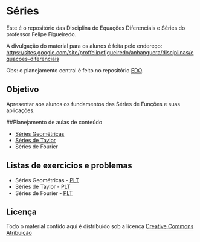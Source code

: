 # Séries

Este é o repositório das Disciplina de Equações Diferenciais e Séries do professor Felipe Figueiredo.

A divulgação do material para os alunos é feita pelo endereço: https://sites.google.com/site/proffelipefigueiredo/anhanguera/disciplinas/equacoes-diferenciais

Obs: o planejamento central é feito no repositório [EDO][EDO-repo].

[EDO-repo]: https://github.com/philsf/EDO

## Objetivo

Apresentar aos alunos os fundamentos das Séries de Funções e suas aplicações.

##Planejamento de aulas de conteúdo

* [Séries Geométricas][]
* [Séries de Taylor][]
* Séries de Fourier

[Séries Geométricas]: https://github.com/philsf/Series/raw/master/Notas_de_aula/Series-Geometricas.pdf
[Séries de Taylor]: https://github.com/philsf/Series/raw/master/Notas_de_aula/Series-Taylor.pdf

## Listas de exercícios e problemas

* Séries Geométricas - [PLT][PLT-SG]
* Séries de Taylor - [PLT][PLT-ST]
* Séries de Fourier - [PLT][PLT-SF]

[PLT-SG]: https://docs.google.com/document/d/1SzDV6EnP5WM0Ysb1eURae9CrinNkMA0r0BomVyj8CFQ/export?format=pdf
[PLT-ST]: https://docs.google.com/document/d/1XzQs6j4Ad07F6rBgE0AOMT9aIAoSHnYt9xfN3jVWtV4/export?format=pdf
[PLT-SF]: https://docs.google.com/document/d/1j4BB95YHOSrUqWTZldF9OmlnJR9yxL-ms233grEE-KM/export?format=pdf

## Licença
Todo o material contido aqui é distribuído sob a licença [Creative Commons Atribuição][]

[Creative Commons Atribuição]: http://creativecommons.org/licenses/by/4.0/deed.pt_BR
